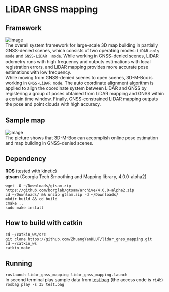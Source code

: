 # LiDAR GNSS mapping 
## Framework
![image](https://github.com/ZhuangYanDLUT/lidar_gnss_mapping/blob/master/lidar_gnss_mapping/imgs/framework.png)  
The overall system framework for large-scale 3D map building in partially GNSS-denied scenes, which consists of two operating modes: `LiDAR-only mode` and `GNSS-LiDAR  mode`. While working in GNSS-denied scenes, LiDAR odometry runs with high frequency and outputs estimations with local registration errors, and LiDAR mapping provides more accurate pose estimations with low frequency.  
While moving from GNSS-denied scenes to open scenes, 3D-M-Box is working in `GNSS-LiDAR mode`. The auto coordinate alignment algorithm is applied to align the coordinate system between LiDAR and GNSS by registering a group of poses obtained from LiDAR mapping and GNSS within a certain time window. Finally, GNSS-constrained LiDAR mapping outputs the pose and point clouds with high accuracy.  
## Sample map
![image](https://github.com/ZhuangYanDLUT/lidar_gnss_mapping/blob/master/lidar_gnss_mapping/imgs/Campus3.png)  
The picture shows that 3D-M-Box can accomplish online pose estimation and map building in GNSS-denied scenes.  
## Dependency  
**ROS** (tested with kinetic)  
**gtsam** (Georgia Tech Smoothing and Mapping library, 4.0.0-alpha2)  
```
wget -O ~/Downloads/gtsam.zip https://github.com/borglab/gtsam/archive/4.0.0-alpha2.zip   
cd ~/Downloads/ && unzip gtsam.zip -d ~/Downloads/    
mkdir build && cd build    
cmake ..   
sudo make install    
```
## How to build with catkin    
```
cd ~/catkin_ws/src  
git clone https://github.com/ZhuangYanDLUT/lidar_gnss_mapping.git  
cd ~/catkin_ws  
catkin_make  
```
## Running
`roslaunch lidar_gnss_mapping lidar_gnss_mapping.launch`  
In second terminal play sample data from [test.bag](https://pan.baidu.com/s/1KUwSCFyufw5symvmWUorYA) (the access code is `ri4b`)  
`rosbag play -s 35 test.bag`  

	